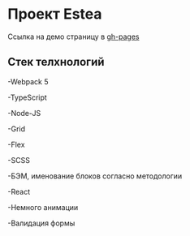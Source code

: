 # Проект Estea
Ссылка на демо страницу в [gh-pages](https://tanasov49.github.io/estea-ts/)
## Стек телхнологий

-Webpack 5

-TypeScript

-Node-JS

-Grid

-Flex

-SCSS

-БЭМ, именование блоков согласно методологии

-React

-Немного анимации

-Валидация формы 
